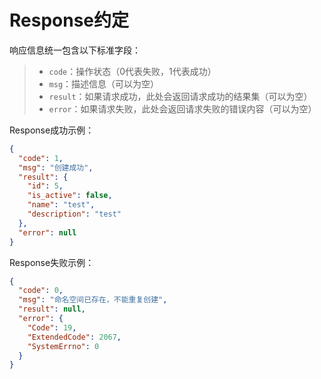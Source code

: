 # Response约定

响应信息统一包含以下标准字段：
> - `code`：操作状态（0代表失败，1代表成功）
> - `msg`：描述信息（可以为空）
> - `result`：如果请求成功，此处会返回请求成功的结果集（可以为空）
> - `error`：如果请求失败，此处会返回请求失败的错误内容（可以为空）

Response成功示例：

```json
{
  "code": 1,
  "msg": "创建成功",
  "result": {
    "id": 5,
    "is_active": false,
    "name": "test",
    "description": "test"
  },
  "error": null
}
```

Response失败示例：

```json
{
  "code": 0,
  "msg": "命名空间已存在，不能重复创建",
  "result": null,
  "error": {
    "Code": 19,
    "ExtendedCode": 2067,
    "SystemErrno": 0
  }
}
```


